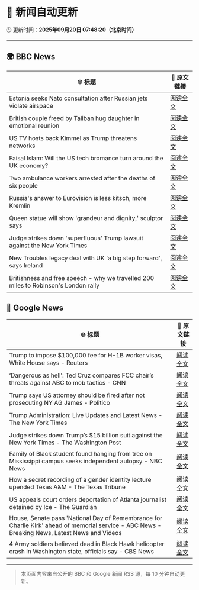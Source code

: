 # 🧠 新闻自动更新

🕒 更新时间：**2025年09月20日 07:48:20（北京时间）**

---

## 🌍 BBC News

| 🌐 标题 | 🔗 原文链接 |
|--------|-------------|
| Estonia seeks Nato consultation after Russian jets violate airspace | [阅读全文](https://www.bbc.com/news/articles/czrp6p5mj3zo?at_medium=RSS&at_campaign=rss) |
| British couple freed by Taliban hug daughter in emotional reunion | [阅读全文](https://www.bbc.com/news/articles/c0q7l8ewj0wo?at_medium=RSS&at_campaign=rss) |
| US TV hosts back Kimmel as Trump threatens networks | [阅读全文](https://www.bbc.com/news/articles/clyxjve3pe2o?at_medium=RSS&at_campaign=rss) |
| Faisal Islam: Will the US tech bromance turn around the UK economy? | [阅读全文](https://www.bbc.com/news/articles/cn4w7wp24llo?at_medium=RSS&at_campaign=rss) |
| Two ambulance workers arrested after the deaths of six people | [阅读全文](https://www.bbc.com/news/articles/cvgvnvnm0vro?at_medium=RSS&at_campaign=rss) |
| Russia's answer to Eurovision is less kitsch, more Kremlin | [阅读全文](https://www.bbc.com/news/articles/cre5vv0x31po?at_medium=RSS&at_campaign=rss) |
| Queen statue will show 'grandeur and dignity,' sculptor says | [阅读全文](https://www.bbc.com/news/articles/cd9yjzd757eo?at_medium=RSS&at_campaign=rss) |
| Judge strikes down 'superfluous' Trump lawsuit against the New York Times | [阅读全文](https://www.bbc.com/news/articles/c62n7025wdgo?at_medium=RSS&at_campaign=rss) |
| New Troubles legacy deal with UK 'a big step forward', says Ireland | [阅读全文](https://www.bbc.com/news/articles/ckged550k76o?at_medium=RSS&at_campaign=rss) |
| Britishness and free speech - why we travelled 200 miles to Robinson's London rally | [阅读全文](https://www.bbc.com/news/articles/c4g9006l6z6o?at_medium=RSS&at_campaign=rss) |

## 📰 Google News

| 🌐 标题 | 🔗 原文链接 |
|--------|-------------|
| Trump to impose $100,000 fee for H-1B worker visas, White House says - Reuters | [阅读全文](https://news.google.com/rss/articles/CBMixAFBVV95cUxQTDlleWVxcFI2NGxON1JIRU1wNUUtc002NENzeVZrOU13ZHRyeXc5dHRMV1VXTmtjMXFveFc0NXZQZTNoU1BNNU1fTmd3bGlSVDVFXzAwU2V2N1J3cU81bGdteEFEbUcyVmxONFpRbndWdDhianEtR3hqT21NejRtVmc0bjVWbzR4ZjNuTzJFeENSejBmQTJJWmZTS3NuWEo3cl91QmhSY1FDTWFVTXB2bXhmNG4yMHFDM1hzMnRpb21hYkVI?oc=5) |
| ‘Dangerous as hell’: Ted Cruz compares FCC chair’s threats against ABC to mob tactics - CNN | [阅读全文](https://news.google.com/rss/articles/CBMibEFVX3lxTE9YZW05eU5lLU1LckFXMy00STcwREpVVjdPczNKMUNCdlFNdEhqU25jd1lfdHVIMklVQi1SLWc0SEJHb2JqaEx1ak5wM0VzbWNWSnBYUkdicmxLQWJjVjE0WUlyQTZ1X1d0eDJqYg?oc=5) |
| Trump says US attorney should be fired after not prosecuting NY AG James - Politico | [阅读全文](https://news.google.com/rss/articles/CBMilAFBVV95cUxOZTRpTy12MV92M0xmaERXMnZXZFVRNmZGV2E5d0dNeG9YN2piWTVTQWIyM3kzYVB0STRxQ1lqbHdvcTZ3Qk5tUzhON2dESl8wU2VFOVQ5MDFUY21DWHdqZnY4eG5UYUNMZ0sydktmc3JscmtubXNzbmFTTWtCbVlZbEZpTFZUeFdsR0gtcElfMDl1b2lY?oc=5) |
| Trump Administration: Live Updates and Latest News - The New York Times | [阅读全文](https://news.google.com/rss/articles/CBMiY0FVX3lxTE05c3dlVC1aSktRTjdLNTNnNHQ2QWtmRjhrcjZhR2x5c0JPOHNuLXRQbktFaldTVDJJNzRWYXRPTk95aTk1a2x2NzMxbjRVNjRQa1FxSFpfVnZKS1g4cjVJQlJjVQ?oc=5) |
| Judge strikes down Trump’s $15 billion suit against the New York Times - The Washington Post | [阅读全文](https://news.google.com/rss/articles/CBMitwFBVV95cUxOT0htRDhsQi0wSllyZEZCcXFZY3c4d0JUYmJISW44a0VCMHRUQm0yLU1XX1drN2NzWG85WVRXbDN3YjRFRGplTWlvdU94VGVzQXVDa1d0Zkl3U09NRW9kb3lRU20yTmxQWm5BTUpCQzlleGx2aFFWNi1YTTlkSXlRX2lXZWhHMll4cU11dkJrN0pTQzlLMi1PeFRBSDVKb3FvVFdtOWRWTG1FVk56MHd6MlhtNmtRODA?oc=5) |
| Family of Black student found hanging from tree on Mississippi campus seeks independent autopsy - NBC News | [阅读全文](https://news.google.com/rss/articles/CBMiugFBVV95cUxOeEhkR3JSb05BZ1NaRkxxdXJnc1NNTzl3MDktTDUxSlZCTjNtblRQRnhrTkpmMnlYd2d2Tk1tNnlGa1ZZZjB0U012TEMxWWxQSm9mbV82eXpCT2ZlalM0WmhHb2Y4SUhPYVdmdkhLdGI2bnpJMlRDM3BUUGw2LUhKR2E1M0E2YkM4ZVJOZWREMmQzLXFxeFl5WW5YeW5kOUxTSjBVUkZKYjFXZ05keWgtWEVBYldJMk9kX2fSAVZBVV95cUxNdVZMUmFjYS1NSnlmZ2gxWXRSR3dfTnpZRFlwdUJ1NE5SSVhZMzNlZU12SUR2bG1kaFFSWTAxdUV4RkZ1aUgyeVl3dEkxSWVpcDdxTDFVUQ?oc=5) |
| How a secret recording of a gender identity lecture upended Texas A&M - The Texas Tribune | [阅读全文](https://news.google.com/rss/articles/CBMikAFBVV95cUxPOEo0RHFtMVhLMkI0aVZPNVVMZXN0S1Y0OXBLWTFHRG1jUGw4MzlYZ3Y3eEJ5YXBFcG1YRTNLaHNQcFZSZlBEZUZaYmlVemR5SmFLMm9McnBVYldweTBCYUhYOGFfVWJqM3RHNW54QXN0aUhwa2EyVFB0VVM2QkV1emtwdU5fenkxRWEtWEJlZnQ?oc=5) |
| US appeals court orders deportation of Atlanta journalist detained by Ice - The Guardian | [阅读全文](https://news.google.com/rss/articles/CBMilwFBVV95cUxOX09hV19VVFhQMDNyTVNHWklLenFuSWJXb3FUejk5Q2ZRRFVqTzhBX09iQzZCVEVGWTJGLW9LQ1g0eWV0TnRCUXVOeXZlRkJXelJiT25DNGlfWTNtak0wazdCYVAzNXUxamZJRkt2M2JJUEhhaDRwMXdWaTFrdjVBejZKeGU1eTRoTWlIdUppaDNVdnRhcFI4?oc=5) |
| House, Senate pass 'National Day of Remembrance for Charlie Kirk' ahead of memorial service - ABC News - Breaking News, Latest News and Videos | [阅读全文](https://news.google.com/rss/articles/CBMinAFBVV95cUxNVFplUEtvVHpZa2FVVGV0Nko4ZzhJcTkwT3l2TFNJa1NNOE1rSmxmYXhIWlE5MVMyYTdTUUI2UXlRS090Q2VMY0cxeXF1dXVNalBxa2FKNE5lSnVnNF9KNV96ZVV0dUJvVF9DVnJUcnNEX2ZKc29Zbk1ubEp2NEhadmwySDZ6cF92NTNCdGk4Ry1qN1lYQngwZFdlQ1rSAaIBQVVfeXFMTWgtZ2NaZFB5aXVmbGFmUHBPSkZ4Y0gzYWlWWGNPYTh6eUlLMkIzcWFkdUNGc0VoMFFOY3FVNWxPSjIzZFpWUXVrQ2ZfTXFNc05ZZVBhV19yeG5lN2RxWUU4eUlkbGtvYzR6NDVDNVFNbFpQVzBOLXBERjdpMUVnbFlHZFFmVkE0bnJKU0hhRmx4YzV2elFaV0ZoWGhjOFp6VlBB?oc=5) |
| 4 Army soldiers believed dead in Black Hawk helicopter crash in Washington state, officials say - CBS News | [阅读全文](https://news.google.com/rss/articles/CBMiowFBVV95cUxNWDNmanZ0aldXVkJsY0V5ZkVwMDV4bFBDLW5PclhTeEllaG8wTHc3cjE1NXhqRmM3ZG5temtxZTVhdGZfdWJwbFlraGxaTEYzd3lhYlVlQlF5Y292NTlIUUZyWFIyS2NhQXh6SkhDbjZjLVA5V2JvX3llTkFfQWIwak9KX2V1NVEtT0ZpU1dTWDNRNlZDdTRicXMxRkNycnlfOVpj0gGoAUFVX3lxTFBBaTlEMFBuT0YzN084Qk5YRzM3U1NkNW40alBjeURsZHVXSXZmQUt0c3R2cURNa19VN3FlUzhvdE1OSFR3QU9jRWpUR1ZEMVhpbjcwZjJoNXdZVThJV0MyV3NoZnpDVXJhc1pscjkzLVNyQkxXTXVfdlhaTlR5UjhtUHVhd3FzMkpqbVQtcTRzWWhJd3YtSk5iQTlseE1BQnRYMzlpTENMbQ?oc=5) |

---
> 本页面内容来自公开的 BBC 和 Google 新闻 RSS 源，每 10 分钟自动更新。
